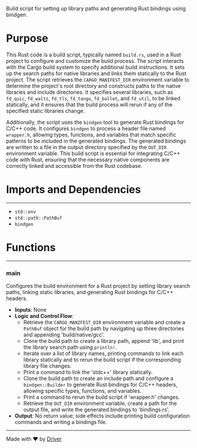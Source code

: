 <!--------------------------------------------------------------------------------->
<!-- IMPORTANT: This file is auto-generated by Driver (https://driver.ai). -------->
<!-- Manual edits may be overwritten on future commits. --------------------------->
<!--------------------------------------------------------------------------------->

Build script for setting up library paths and generating Rust bindings using bindgen.

# Purpose
This Rust code is a build script, typically named `build.rs`, used in a Rust project to configure and customize the build process. The script interacts with the Cargo build system to specify additional build instructions. It sets up the search paths for native libraries and links them statically to the Rust project. The script retrieves the `CARGO_MANIFEST_DIR` environment variable to determine the project's root directory and constructs paths to the native libraries and include directories. It specifies several libraries, such as `fd_quic`, `fd_waltz`, `fd_tls`, `fd_tango`, `fd_ballet`, and `fd_util`, to be linked statically, and it ensures that the build process will rerun if any of the specified static libraries change.

Additionally, the script uses the `bindgen` tool to generate Rust bindings for C/C++ code. It configures `bindgen` to process a header file named `wrapper.h`, allowing types, functions, and variables that match specific patterns to be included in the generated bindings. The generated bindings are written to a file in the output directory specified by the `OUT_DIR` environment variable. This build script is essential for integrating C/C++ code with Rust, ensuring that the necessary native components are correctly linked and accessible from the Rust codebase.
# Imports and Dependencies

---
- `std::env`
- `std::path::PathBuf`
- `bindgen`


# Functions

---
### main
Configures the build environment for a Rust project by setting library search paths, linking static libraries, and generating Rust bindings for C/C++ headers.
- **Inputs**: None
- **Logic and Control Flow**:
    - Retrieve the `CARGO_MANIFEST_DIR` environment variable and create a `PathBuf` object for the build path by navigating up three directories and appending 'build/native/gcc'.
    - Clone the build path to create a library path, append 'lib', and print the library search path using `println!`.
    - Iterate over a list of library names, printing commands to link each library statically and to rerun the build script if the corresponding library file changes.
    - Print a command to link the 'stdc++' library statically.
    - Clone the build path to create an include path and configure a `bindgen::Builder` to generate Rust bindings for C/C++ headers, allowing specific types, functions, and variables.
    - Print a command to rerun the build script if 'wrapper.h' changes.
    - Retrieve the `OUT_DIR` environment variable, create a path for the output file, and write the generated bindings to 'bindings.rs'.
- **Output**: No return value; side effects include printing build configuration commands and writing a bindings file.



---
Made with ❤️ by [Driver](https://www.driver.ai/)